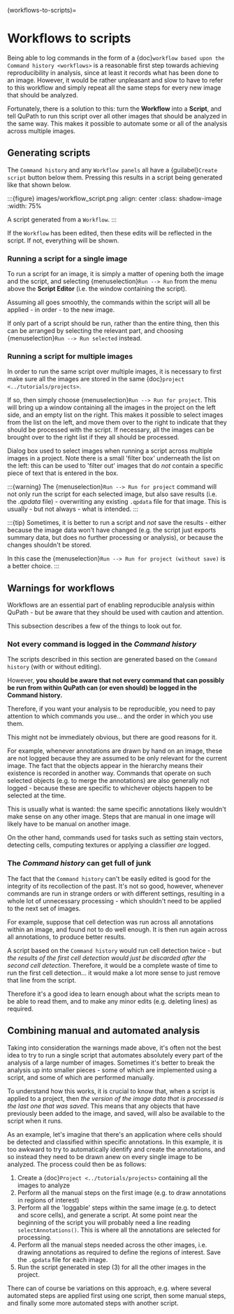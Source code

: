 (workflows-to-scripts)=
# Workflows to scripts

Being able to log commands in the form of a {doc}`workflow based upon the Command history <workflows>` is a reasonable first step towards achieving reproducibility in analysis, since at least it records what has been done to an image.
However, it would be rather unpleasant and slow to have to refer to this workflow and simply repeat all the same steps for every new image that should be analyzed.

Fortunately, there is a solution to this: turn the **Workflow** into a **Script**, and tell QuPath to run this script over all other images that should be analyzed in the same way.
This makes it possible to automate some or all of the analysis across multiple images.

## Generating scripts

The `Command history` and any `Workflow panels` all have a {guilabel}`Create script` button below them.
Pressing this results in a script being generated like that shown below.

:::{figure} images/workflow_script.png
:align: center
:class: shadow-image
:width: 75%

A script generated from a `Workflow`.
:::

If the `Workflow` has been edited, then these edits will be reflected in the script.
If not, everything will be shown.

### Running a script for a single image

To run a script for an image, it is simply a matter of opening both the image and the script, and selecting {menuselection}`Run --> Run` from the menu above the **Script Editor** (i.e. the window containing the script).

Assuming all goes smoothly, the commands within the script will all be applied - in order - to the new image.

If only part of a script should be run, rather than the entire thing, then this can be arranged by selecting the relevant part, and choosing {menuselection}`Run --> Run selected` instead.

### Running a script for multiple images

In order to run the same script over multiple images, it is necessary to first make sure all the images are stored in the same {doc}`project <../tutorials/projects>`.

If so, then simply choose {menuselection}`Run --> Run for project`.
This will bring up a window containing all the images in the project on the left side, and an empty list on the right.
This makes it possible to select images from the list on the left, and move them over to the right to indicate that they should be processed with the script.
If necessary, all the images can be brought over to the right list if they all should be processed.

Dialog box used to select images when running a script across multiple images in a project.
Note there is a small 'filter box' underneath the list on the left: this can be used to 'filter out' images that do *not* contain a specific piece of text that is entered in the box.

:::{warning}
The {menuselection}`Run --> Run for project` command will not only run the script for each selected image, but also save results (i.e. the *.qpdata* file) - overwriting any existing `.qpdata` file for that image.
This is usually - but not always - what is intended.
:::

:::{tip}
Sometimes, it is better to run a script and *not* save the results - either because the image data won't have changed (e.g. the script just exports summary data, but does no further processing or analysis), or because the changes shouldn't be stored.

In this case the {menuselection}`Run --> Run for project (without save)` is a better choice.
:::

## Warnings for workflows

Workflows are an essential part of enabling reproducible analysis within QuPath - but be aware that they should be used with caution and attention.

This subsection describes a few of the things to look out for.

### Not every command is logged in the *Command history*

The scripts described in this section are generated based on the `Command history` (with or without editing).

However, **you should be aware that not every command that can possibly be run from within QuPath can (or even should) be logged in the Command history.**

Therefore, if you want your analysis to be reproducible, you need to pay attention to which commands you use... and the order in which you use them.

This might not be immediately obvious, but there are good reasons for it.

For example, whenever annotations are drawn by hand on an image, these are not logged because they are assumed to be only relevant for the current image.
The fact that the objects appear in the hierarchy means their existence is recorded in another way.
Commands that operate on such selected objects (e.g. to merge the annotations) are also generally not logged - because these are specific to whichever objects happen to be selected at the time.

This is usually what is wanted: the same specific annotations likely wouldn't make sense on any other image.
Steps that are manual in one image will likely have to be manual on another image.

On the other hand, commands used for tasks such as setting stain vectors, detecting cells, computing textures or applying a classifier *are* logged.

### The *Command history* can get full of junk

The fact that the `Command history` can't be easily edited is good for the integrity of its recollection of the past.
It's not so good, however, whenever commands are run in strange orders or with different settings, resulting in a whole lot of unnecessary processing - which shouldn't need to be applied to the next set of images.

For example, suppose that cell detection was run across all annotations within an image, and found not to do well enough.
It is then run again across all annotations, to produce better results.

A script based on the `Command history` would run cell detection twice - but *the results of the first cell detection would just be discarded after the second cell detection*.
Therefore, it would be a complete waste of time to run the first cell detection... it would make a lot more sense to just remove that line from the script.

Therefore it's a good idea to learn enough about what the scripts mean to be able to read them, and to make any minor edits (e.g. deleting lines) as required.

## Combining manual and automated analysis

Taking into consideration the warnings made above, it's often not the best idea to try to run a single script that automates absolutely every part of the analysis of a large number of images.
Sometimes it's better to break the analysis up into smaller pieces - some of which are implemented using a script, and some of which are performed manually.

To understand how this works, it is crucial to know that, when a script is applied to a project, then *the version of the image data that is processed is the last one that was saved*.
This means that any objects that have previously been added to the image, and saved, will also be available to the script when it runs.

As an example, let's imagine that there's an application where cells should be detected and classified within specific annotations.
In this example, it is too awkward to try to automatically identify and create the annotations, and so instead they need to be drawn anew on every single image to be analyzed.
The process could then be as follows:

1. Create a {doc}`Project <../tutorials/projects>` containing all the images to analyze
2. Perform all the manual steps on the first image (e.g. to draw annotations in regions of interest)
3. Perform all the 'loggable' steps within the same image (e.g. to detect and score cells), and generate a script. At some point near the beginning of the script you will probably need a line reading `selectAnnotations()`. This is where all the annotations are selected for processing.
4. Perform all the manual steps needed across the other images, i.e. drawing annotations as required to define the regions of interest. Save the `.qpdata` file for each image.
5. Run the script generated in step (3) for all the other images in the project.

There can of course be variations on this approach, e.g. where several automated steps are applied first using one script, then some manual steps, and finally some more automated steps with another script.
